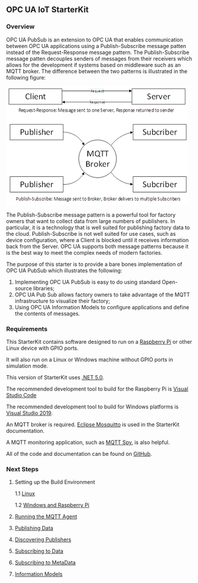 ## OPC UA IoT StarterKit
### Overview
OPC UA PubSub is an extension to OPC UA that enables communication between OPC UA applications using a Publish-Subscribe message patten instead of the Request-Response message pattern. The Publish-Subscribe message patten decouples senders of messages from their receivers which allows for the development if systems based on middleware such as an MQTT broker.  The difference between the two patterns is illustrated in the following figure:

![PubSub Overview](docs/images/image001.png "OPC UA IoT StarterKit Context")

The Publish-Subscribe message pattern is a powerful tool for factory owners that want to collect data from large numbers of publishers. In particular, it is a technology that is well suited for publishing factory data to the cloud. Publish-Subscribe is not well suited for use cases, such as device configuration, where a Client is blocked until it receives information back from the Server. OPC UA supports both message patterns because it is the best way to meet the complex needs of modern factories. 

The purpose of this starter is to provide a bare bones implementation of OPC UA PubSub which illustrates the following:
1) Implementing OPC UA PubSub is easy to do using standard Open-source libraries;
2) OPC UA Pub Sub allows factory owners to take advantage of the MQTT infrastructure to visualize their factory;
3) Using OPC UA Information Models to configure applications and define the contents of messages. 

### Requirements
This StarterKit contains software designed to run on a [Raspberry Pi](https://www.raspberrypi.org/products/raspberry-pi-4-model-b/) or other Linux device with GPIO ports.  

It will also run on a Linux or Windows machine without GPIO ports in simulation mode. 

This version of StarterKit uses [.NET 5.0](https://dotnet.microsoft.com/download/dotnet/). 

The recommended development tool to build for the Raspberry Pi is [Visual Studio Code](https://code.visualstudio.com/) 

The recommended development tool to build for Windows platforms is [Visual Studio 2019](https://visualstudio.microsoft.com/downloads/).

An MQTT broker is required. [Eclipse Mosquitto](https://mosquitto.org/) is used in the StarterKit documentation.  

A MQTT monitoring application, such as [MQTT Spy](https://www.eclipse.org/paho/index.php?page=components/mqtt-spy/index.php), is also helpful. 

All of the code and documentation can be found on [GitHub](https://github.com/OPCF-Members/UA-IoT-StarterKit). 

### Next Steps

1. Setting up the Build Environment

    1.1 [Linux](docs/setup/linux) 

    1.2 [Windows and Raspberry Pi](docs/setup/raspberrypi) 

2. [Running the MQTT Agent](docs/agent)
3. [Publishing Data](docs/publishing)
4. [Discovering Publishers](docs/discovery)
5. [Subscribing to Data](docs/subscribing)
5. [Subscribing to MetaData](docs/metadata)
6. [Information Models](docs/models)
